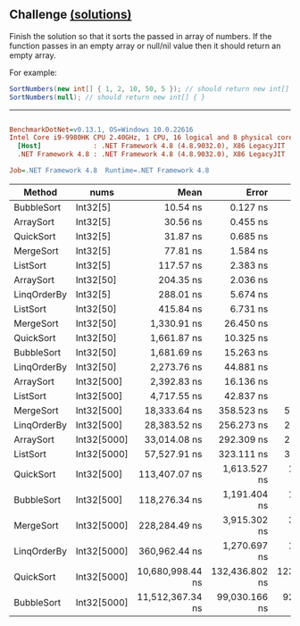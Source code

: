 ## Challenge [(solutions)](https://github.com/kvarcas91/Codewars-Solutions-and-Benchmarks/blob/master/Bench/Kata7/SortNumbers.cs)

Finish the solution so that it sorts the passed in array of numbers. If the function passes in an empty array or null/nil value then it should return an empty array.

For example:

```c#
SortNumbers(new int[] { 1, 2, 10, 50, 5 }); // should return new int[] { 1, 2, 5, 10, 50 }
SortNumbers(null); // should return new int[] { }

```
---

``` ini

BenchmarkDotNet=v0.13.1, OS=Windows 10.0.22616
Intel Core i9-9980HK CPU 2.40GHz, 1 CPU, 16 logical and 8 physical cores
  [Host]             : .NET Framework 4.8 (4.8.9032.0), X86 LegacyJIT
  .NET Framework 4.8 : .NET Framework 4.8 (4.8.9032.0), X86 LegacyJIT

Job=.NET Framework 4.8  Runtime=.NET Framework 4.8  

```
|      Method |        nums |             Mean |          Error |         StdDev |           Median |      Ratio |  RatioSD |   Gen 0 |  Gen 1 | Allocated |
|------------ |------------ |-----------------:|---------------:|---------------:|-----------------:|-----------:|---------:|--------:|-------:|----------:|
|  BubbleSort |    Int32[5] |         10.54 ns |       0.127 ns |       0.118 ns |         10.49 ns |       0.34 |     0.00 |       - |      - |         - |
|   ArraySort |    Int32[5] |         30.56 ns |       0.455 ns |       0.426 ns |         30.56 ns |       1.00 |     0.00 |       - |      - |         - |
|   QuickSort |    Int32[5] |         31.87 ns |       0.685 ns |       1.107 ns |         31.34 ns |       1.05 |     0.05 |       - |      - |         - |
|   MergeSort |    Int32[5] |         77.81 ns |       1.584 ns |       2.774 ns |         79.70 ns |       2.52 |     0.09 |  0.0274 |      - |     144 B |
|    ListSort |    Int32[5] |        117.57 ns |       2.383 ns |       3.181 ns |        116.76 ns |       3.85 |     0.12 |  0.0168 |      - |      88 B |
|   ArraySort |   Int32[50] |        204.35 ns |       2.036 ns |       1.904 ns |        204.18 ns |       6.69 |     0.12 |       - |      - |         - |
| LinqOrderBy |    Int32[5] |        288.01 ns |       5.674 ns |       7.767 ns |        289.65 ns |       9.44 |     0.35 |  0.0553 |      - |     292 B |
|    ListSort |   Int32[50] |        415.84 ns |       6.731 ns |       6.296 ns |        412.27 ns |      13.61 |     0.24 |  0.0854 |      - |     449 B |
|   MergeSort |   Int32[50] |      1,330.91 ns |      26.450 ns |      37.934 ns |      1,310.10 ns |      43.47 |     1.36 |  0.4425 |      - |   2,323 B |
|   QuickSort |   Int32[50] |      1,661.87 ns |      10.325 ns |       9.658 ns |      1,662.12 ns |      54.39 |     0.83 |       - |      - |         - |
|  BubbleSort |   Int32[50] |      1,681.69 ns |      15.263 ns |      14.277 ns |      1,683.96 ns |      55.04 |     0.92 |       - |      - |         - |
| LinqOrderBy |   Int32[50] |      2,273.76 ns |      44.881 ns |      64.367 ns |      2,306.85 ns |      74.26 |     2.56 |  0.2823 |      - |   1,498 B |
|   ArraySort |  Int32[500] |      2,392.83 ns |      16.136 ns |      15.094 ns |      2,392.84 ns |      78.31 |     1.03 |       - |      - |         - |
|    ListSort |  Int32[500] |      4,717.55 ns |      42.837 ns |      40.070 ns |      4,726.05 ns |     154.40 |     2.79 |  0.7706 | 0.0076 |   4,055 B |
|   MergeSort |  Int32[500] |     18,333.64 ns |     358.523 ns |     578.948 ns |     18,637.12 ns |     602.53 |    22.62 |  5.7068 |      - |  29,973 B |
| LinqOrderBy |  Int32[500] |     28,383.52 ns |     256.273 ns |     200.081 ns |     28,338.62 ns |     925.82 |    12.80 |  2.3499 | 0.0305 |  12,336 B |
|   ArraySort | Int32[5000] |     33,014.08 ns |     292.309 ns |     273.426 ns |     32,920.84 ns |   1,080.53 |    18.43 |       - |      - |         - |
|    ListSort | Int32[5000] |     57,527.91 ns |     323.111 ns |     302.238 ns |     57,541.11 ns |   1,882.82 |    27.73 |  7.6294 | 0.7935 |  40,111 B |
|   QuickSort |  Int32[500] |    113,407.07 ns |   1,613.527 ns |   1,509.294 ns |    112,975.92 ns |   3,711.61 |    66.66 |       - |      - |         - |
|  BubbleSort |  Int32[500] |    118,276.34 ns |   1,191.404 ns |   1,114.440 ns |    118,209.97 ns |   3,871.17 |    71.71 |       - |      - |         - |
|   MergeSort | Int32[5000] |    228,284.49 ns |   3,915.302 ns |   3,662.375 ns |    230,418.60 ns |   7,471.07 |   135.36 | 70.0684 |      - | 367,754 B |
| LinqOrderBy | Int32[5000] |    360,962.44 ns |   1,270.697 ns |   1,188.611 ns |    360,969.29 ns |  11,813.87 |   166.05 | 27.3438 | 2.9297 | 145,932 B |
|   QuickSort | Int32[5000] | 10,680,998.44 ns | 132,436.802 ns | 123,881.467 ns | 10,645,279.69 ns | 349,587.54 | 6,898.35 |       - |      - |         - |
|  BubbleSort | Int32[5000] | 11,512,367.34 ns |  99,030.166 ns |  92,632.879 ns | 11,509,030.47 ns | 376,787.07 | 6,038.40 |       - |      - |         - |
